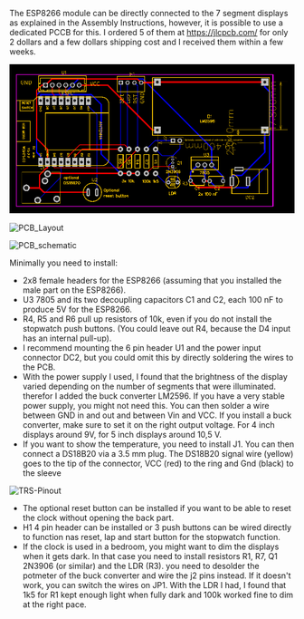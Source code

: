 The ESP8266 module can be directly connected to the 7 segment displays as explained in the Assembly Instructions, however, it is possible to use a dedicated PCCB for this. I ordered 5 of them at <https://jlcpcb.com/> for only 2 dollars and a few dollars shipping cost and I received them within a few weeks.

![tekst](https://github.com/rvangelder11/Big-Digital-clock-with-5-inch-displays/blob/main/PCB/PCB_Layout.png)

![PCB_Layout](https://github.com/rvangelder11/Big-Digital-clock-with-5-inch-displays/assets/90907092/15401b4d-0a4d-47fe-b95f-9bd33685a60c)

![PCB_schematic](https://github.com/rvangelder11/Big-Digital-clock-with-5-inch-displays/assets/90907092/71ff3739-09f3-4bc6-8d87-62c646b21d53)

Minimally you need to install:
- 2x8 female headers for the ESP8266 (assuming that you installed the male part on the ESP8266).
- U3 7805 and its two decoupling capacitors C1 and C2, each 100 nF to produce 5V for the ESP8266.
- R4, R5 and R6 pull up resistors of 10k, even if you do not install the stopwatch push buttons. (You could leave out R4, because the D4 input has an internal pull-up).
- I recommend mounting the 6 pin header U1 and the power input connector DC2, but you could omit this by directly soldering the wires to the PCB.
- With the power supply I used, I found that the brightness of the display varied depending on the number of segments that were illuminated. therefor I added the buck converter LM2596. If you have a very stable power supply, you might not need this. You can then solder a wire between GND in and out and between Vin and VCC. If you install a buck converter, make sure to set it on the right output voltage. For 4 inch displays around 9V, for 5 inch displays around 10,5 V.
- If you want to show the temperature, you need to install J1. You can then connect a DS18B20 via a 3.5 mm plug. The DS18B20 signal wire (yellow) goes to the tip of the connector, VCC (red) to the ring and Gnd (black) to the sleeve
  
![TRS-Pinout](https://github.com/rvangelder11/Big-Digital-clock-with-5-inch-displays/assets/90907092/004c4dec-6084-4cdd-8022-9772c7394c51)

- The optional reset button can be installed if you want to be able to reset the clock without opening the back part.
- H1 4 pin header can be installed or 3 push buttons can be wired directly to function nas reset, lap and start button for the stopwatch function.
- If the clock is used in a bedroom, you might want to dim the displays when it gets dark. In that case you need to install resistors R1, R7, Q1 2N3906 (or similar) and the LDR (R3). you need to desolder the potmeter of the buck converter and wire the j2 pins instead. If it doesn't work, you can switch the wires on JP1. With the LDR I had, I found that 1k5 for R1 kept enough light when fully dark and 100k worked fine to dim at the right pace.
